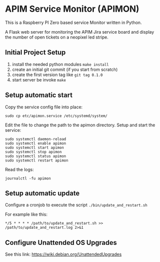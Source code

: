 # APIM Service Monitor (APIMON)

This is a Raspberry PI Zero based service Monitor written in Python.

A Flask web server for monitoring the APIM Jira service board and display the
number of open tickets on a neopixel led stripe.

## Initial Project Setup

1. install the needed python modules `make install`
2. create an initial git commit (if you start from scratch)
3. create the first version tag like `git tag 0.1.0`
4. start server be invoke `make`


## Setup automatic start

Copy the service config file into place:

    sudo cp etc/apimon.service /etc/systemd/system/

Edit the file to change the path to the apimon directory.
Setup and start the service:

    sudo systemctl daemon-reload
    sudo systemctl enable apimon
    sudo systemctl start apimon
    sudo systemctl stop apimon
    sudo systemctl status apimon
    sudo systemctl restart apimon

Read the logs:

    journalctl -fu apimon


## Setup automatic update

Configure a cronjob to execute the script `./bin/update_and_restart.sh`

For example like this:

    */5 * * * * /path/to/update_and_restart.sh >> /path/to/update_and_restart.log 2>&1


## Configure Unattended OS Upgrades

See this link: https://wiki.debian.org/UnattendedUpgrades
